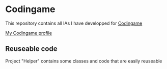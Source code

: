 # Codingame

This repository contains all IAs I have developped for [Codingame](https://www.codingame.com/)

[My Codingame profile](https://www.codingame.com/profile/f378e04f775907136d53cfd4fecd31e6138732)

## Reuseable code
Project "Helper" contains some classes and code that are easily reuseable
